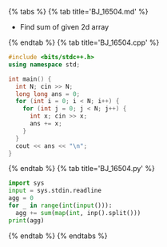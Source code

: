 {% tabs %}
{% tab title='BJ_16504.md' %}

* Find sum of given 2d array

{% endtab %}
{% tab title='BJ_16504.cpp' %}

```cpp
#include <bits/stdc++.h>
using namespace std;

int main() {
  int N; cin >> N;
  long long ans = 0;
  for (int i = 0; i < N; i++) {
    for (int j = 0; j < N; j++) {
      int x; cin >> x;
      ans += x;
    }
  }
  cout << ans << "\n";
}
```

{% endtab %}
{% tab title='BJ_16504.py' %}

```py
import sys
input = sys.stdin.readline
agg = 0
for _ in range(int(input())):
  agg += sum(map(int, inp().split()))
print(agg)
```

{% endtab %}
{% endtabs %}